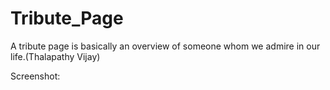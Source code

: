 # Tribute_Page
A tribute page is basically an overview of someone whom we admire in our life.(Thalapathy Vijay)

Screenshot:
